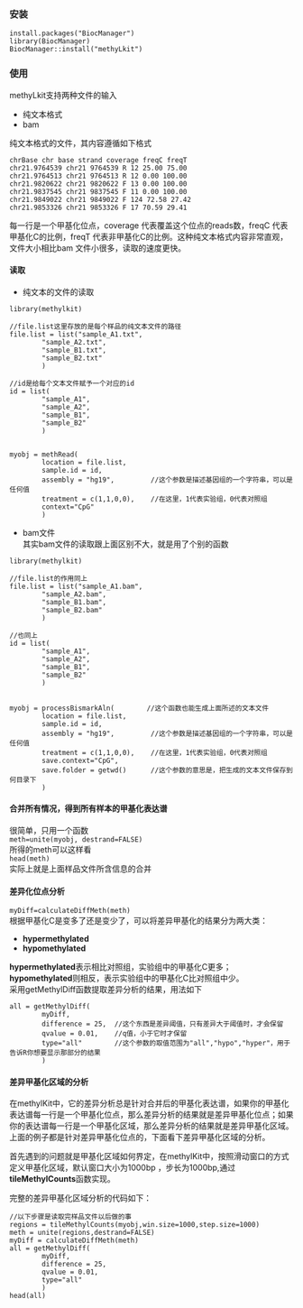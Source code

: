### 安装
```
install.packages("BiocManager")
library(BiocManager)
BiocManager::install("methyLkit")
```
### 使用
methyLkit支持两种文件的输入
* 纯文本格式
* bam


纯文本格式的文件，其内容遵循如下格式  
```
chrBase chr base strand coverage freqC freqT 
chr21.9764539 chr21 9764539 R 12 25.00 75.00 
chr21.9764513 chr21 9764513 R 12 0.00 100.00 
chr21.9820622 chr21 9820622 F 13 0.00 100.00 
chr21.9837545 chr21 9837545 F 11 0.00 100.00 
chr21.9849022 chr21 9849022 F 124 72.58 27.42 
chr21.9853326 chr21 9853326 F 17 70.59 29.41 
```
每一行是一个甲基化位点，coverage 代表覆盖这个位点的reads数，freqC 代表甲基化C的比例，freqT 代表非甲基化C的比例。这种纯文本格式内容非常直观，文件大小相比bam 文件小很多，读取的速度更快。
#### 读取
* 纯文本的文件的读取
```
library(methylkit)

//file.list这里存放的是每个样品的纯文本文件的路径
file.list = list("sample_A1.txt",
		"sample_A2.txt",
		"sample_B1.txt",
		"sample_B2.txt"
		)

//id是给每个文本文件赋予一个对应的id
id = list(
		"sample_A1",
		"sample_A2",
		"sample_B1",
		"sample_B2"
		)


myobj = methRead(
		location = file.list,
		sample.id = id,
		assembly = "hg19",         //这个参数是描述基因组的一个字符串，可以是任何值
		treatment = c(1,1,0,0),    //在这里，1代表实验组，0代表对照组
		context="CpG"
		)
```
* bam文件  
其实bam文件的读取跟上面区别不大，就是用了个别的函数
```
library(methylkit)

//file.list的作用同上
file.list = list("sample_A1.bam",
		"sample_A2.bam",
		"sample_B1.bam",
		"sample_B2.bam"
		)

//也同上
id = list(
		"sample_A1",
		"sample_A2",
		"sample_B1",
		"sample_B2"
		)


myobj = processBismarkAln(        //这个函数也能生成上面所述的文本文件
		location = file.list,
		sample.id = id,
		assembly = "hg19",         //这个参数是描述基因组的一个字符串，可以是任何值
		treatment = c(1,1,0,0),    //在这里，1代表实验组，0代表对照组
		save.context="CpG",
		save.folder = getwd()      //这个参数的意思是，把生成的文本文件保存到何目录下
		)
```
#### 合并所有情况，得到所有样本的甲基化表达谱
很简单，只用一个函数  
`meth=unite(myobj, destrand=FALSE)`  
所得的meth可以这样看  
`head(meth)`  
实际上就是上面样品文件所含信息的合并
#### 差异化位点分析
`myDiff=calculateDiffMeth(meth)`  
根据甲基化C是变多了还是变少了，可以将差异甲基化的结果分为两大类：
* **hypermethylated**
* **hypomethylated** 

**hypermethylated**表示相比对照组，实验组中的甲基化C更多；**hypomethylated**则相反，表示实验组中的甲基化C比对照组中少。  
采用getMethylDiff函数提取差异分析的结果，用法如下
```
all = getMethylDiff(
		myDiff,
		difference = 25,  //这个东西是差异阈值，只有差异大于阈值时，才会保留
		qvalue = 0.01,    //q值，小于它时才保留
		type="all"        //这个参数的取值范围为"all","hypo","hyper"，用于告诉R你想要显示那部分的结果
		)
```
#### 差异甲基化区域的分析
在methylKit中，它的差异分析总是针对合并后的甲基化表达谱，如果你的甲基化表达谱每一行是一个甲基化位点，那么差异分析的结果就是差异甲基化位点；如果你的表达谱每一行是一个甲基化区域，那么差异分析的结果就是差异甲基化区域。上面的例子都是针对差异甲基化位点的，下面看下差异甲基化区域的分析。

首先遇到的问题就是甲基化区域如何界定，在methylKit中，按照滑动窗口的方式定义甲基化区域，默认窗口大小为1000bp ，步长为1000bp,通过**tileMethylCounts**函数实现。

完整的差异甲基化区域分析的代码如下：
```
//以下步骤是读取完样品文件以后做的事
regions = tileMethylCounts(myobj,win.size=1000,step.size=1000)
meth = unite(regions,destrand=FALSE)
myDiff = calculateDiffMeth(meth)
all = getMethylDiff(
		myDiff,
		difference = 25,  
		qvalue = 0.01,    
		type="all"        
		)
head(all)
```
